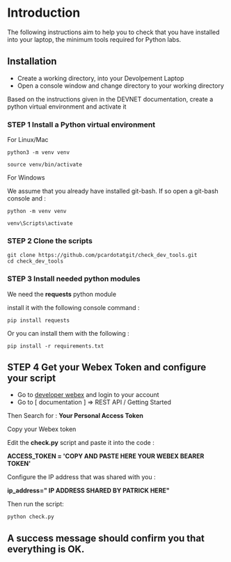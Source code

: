 # Introduction

The following instructions aim to help you to check that you have installed into your laptop, the minimum tools required for Python labs.

## Installation

- Create a working directory, into your Devolpement Laptop
- Open a console window and change directory to your working directory

Based on the instructions given in the DEVNET documentation, create a python virtual environment and activate it

### STEP 1 Install a Python virtual environment

For Linux/Mac 

	python3 -m venv venv
	
	source venv/bin/activate

For Windows 
	
We assume that you already have installed git-bash.  If so open a git-bash console and :

	python -m venv venv 
	
	venv\Scripts\activate

### STEP 2 Clone the scripts

	git clone https://github.com/pcardotatgit/check_dev_tools.git
	cd check_dev_tools
	
### STEP 3 Install needed python modules

We need the **requests** python module

install it with the following console command :

	pip install requests
	
Or you can install them with the following  :
	
	pip install -r requirements.txt

## STEP 4 Get your Webex Token and configure your script

- Go to [developer webex](https://developer.webex.com) and login to your account
- Go to [ documentation ] => REST API / Getting Started

Then Search for : **Your Personal Access Token**

Copy your Webex token

Edit the **check.py** script and paste it into the code :

**ACCESS_TOKEN = 'COPY AND PASTE HERE YOUR WEBEX BEARER TOKEN'**

Configure the IP address that was shared with you :

**ip_address=" IP ADDRESS SHARED BY PATRICK HERE"**

Then run the script: 

	python check.py

## A success message should confirm you that everything is OK.


